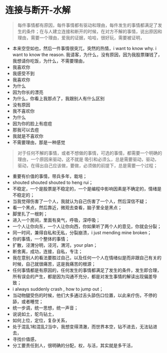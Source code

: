 # 连接与断开-水解



> 每件事情都有原因，每件事情都有驱动和理由，每件发生的事情都满足了发生的条件；在与人建立连接和断开的时候，在对方不解的事情，说出原因和理由，需要一个理由，爱我的证据，哈哈，很好玩，需要被证明，

* 本来空空如也，然后一件事情很突兀，突然的热情，i want to know why. i want to know the reason. 我请客，为什么，没有原因，因为我股票赚钱了，我想请你吃饭，为什么，不需要理由，
* 我喜欢你
* 我感受不到
* 我喜欢你
* 为什么
* 因为你长的漂亮
* 为什么，你看上我那点了，我跟别人有什么区别
* 没有原因
* 我不喜欢你
* 为什么
* 因为你的脸上有痘痘
* 那我可以去痘
* 我就是不喜欢你
* 不需要理由，那是一种感觉

> 对于任何不解的事情，或者不想做的事情，可选的事情，都需要一个明确的理由，一个原因来驱动，这不就是 吸引和必须么，总是需要驱动，驱动，驱动，在得出自己应该做，要做，必须做的前提下，总是需要一个过程；

* 重要有价值的事情，带兵多年，栽培；
* shouted shouted shouted to heng rui；
* 不稳定，一个是股票是不稳定的，一个是编程中影响因素是不确定的，情绪是不稳定的；
* 当我觉得伤害了一个人，我就认为自己伤害了一个人，然后深信不疑；
* 看一个黑点，然后靠近，微观去查看，脑子里全是黑点；
* 脚里扎了一根刺；
* 进入一个房间，里面有臭气，呼吸，深呼吸；
* 一个人让你向东，一个人让你向西，你如果听了两个人的意见，你就会分裂；
* 同一时间，兼得自私和无私，分裂崩溃，i just mending mine broken；
* 你的事情，一个整体的事情；
* 扩散，泾渭分明，泾河，渭河，your plan；
* 断舍离，成功，连接，自私，专注；
* 我在意别人的看法要胜过自己，以及任何一个人在情绪似是而非跟自己有关的时候，自己就很痛苦，这是我痛苦的根源；
* 任何事情都是有原因的，任何发生的事情都满足了发生的条件，发生即合理，所有误会的产生，都是因为沟通不充分，都是对发生事情的解读出现偏差导致；
* i always suddenly crash , how to jump out；
* 当动物腿受伤的时候，他们大多通过舌头舔伤口位置，以此来疗伤，不停的舔，或者睡觉；
* 统一步调，统一思想，统一声音；
* 说说如土，鸵鸟钻土，
* 如何上位，定位，复杂关系，
* 处于混乱1和混乱2当中，我想变得清澈，而世界本空，钻不进去，无法钻进去，
* 寻找价值感，
* 分工要责任到人，很明确的分配，权，与活，其实就是多干活，

